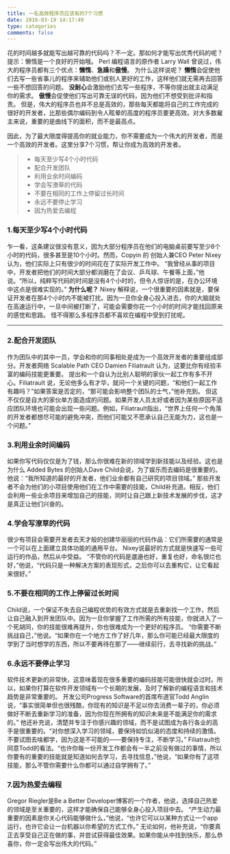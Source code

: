 ```yaml
---
title: 一名高效程序员应该有的7个习惯
date: 2016-03-19 14:17:49
type: categories
comments: false
---
```


花的时间越多就能写出越可靠的代码吗？不一定。那如何才能写出优秀代码的呢？
提示：懒惰是一个良好的开始哦。<!-- more -->
Perl 编程语言的原作者 Larry Wall 曾说过，伟大的程序员都有三个优点：**懒惰**、**急躁**和**傲慢**。
为什么这样说呢？
**懒惰**会促使他们去写一些省事儿的程序来辅助他们或别人更好的工作，这样他们就无需再去回答一些不想回答的问题。
**没耐心**会激励他们去写一些程序，不等你提出就主动满足你的需求。
**傲慢**会促使他们写出可靠无误的代码，因为他们不想受到批评和指责。
但是，伟大的程序员也并不总是高效的，那些每天都能将自己的工作完成的很好的开发者，比那些偶尔编码到令人眩晕的高度的程序员要更高效。对大多数雇主来说，重要的是曲线下的面积，而不是最高点。

因此，为了最大限度得提高你的就业能力，你不需要成为一个伟大的开发者，而是一个高效的开发者。这里分享7个习惯，帮让你成为高效的开发者。
> * 每天至少写4个小时代码
> * 配合开发团队
> * 利用业余时间编码
> * 学会写潦草的代码
> * 不要在相同的工作上停留过长时间
> * 永远不要停止学习
> * 因为热爱去编程



### 1.每天至少写4个小时代码

乍一看，这条建议很没有意义，因为大部分程序员在他们的电脑桌前要写至少8个小时的代码，很多甚至是10个小时。然而，Copyin 的 创始人兼CEO Peter Nixey 认为，他们实际上只有很少的时间花在了实际开发工作中。
“我曾经从事的项目中，开发者把他们的时间大部分都消磨在了会议、乒乓球、午餐等上面，”他说。“所以，纯粹写代码的时间是没有4个小时的，但令人惊讶的是，在办公环境中这点是很难实现的。”
**为什么呢？**
Nixey 解释说，一个很重要的因素就是，要保证开发者在那4个小时内不能被打扰。因为一旦你全身心投入进去，你的大脑就处在高速运行中，一旦中间被打断了，可能会需要你花一个小时的时间才能找回原来的感觉和思路。
怪不得那么多程序员都不喜欢在编程中受到打扰呢。

------

### 2.配合开发团队

作为团队中的其中一员，学会和你的同事相处是成为一个高效开发者的重要组成部分。开发者网络 Scalable Path CEO Damien Filiatrault 认为，这要比你有经验丰富的编码技能更重要。
提出和一个自认为比别人聪明的家伙一起工作有多不开心。Filiatrault 说，无论他多么有才华，就问一个关键的问题，“和他们一起工作有趣吗？”如果答案是否定的，“那可能会影响整个团队的士气，”他补充到。
但这不仅仅是自大的家伙单方面造成的问题。如果开发人员太好或者因为某些原因不适应团队环境也可能会出现一些问题。例如，Filiatrault指出，“世界上任何一个角落的开发者都想尽可能的避免冲突，而他们可能又不愿承认自己无能为力，这也是一个问题。”

### 3.利用业余时间编码
如果你写代码仅仅是为了钱，那么你很难在新的领域学到新技能以及经验。这也是为什么 Added Bytes 的创始人Dave Child会说，为了娱乐而去编码是很重要的。
他说：“我所知道的最好的开发者，他们业余都有自己研究的项目领域。”
那些开发者不会为他们的小项目使用他们在工作中需要的技能，Child补充道。相反，他们会利用一些业余项目来增加自己的技能，同时让自己跟上新技术发展的步伐，这才是真正让他们兴奋的。

### 4.学会写潦草的代码
很少有项目会需要开发者去天才般的创建华丽丽的代码作品：它们所需要的通常是一个可以在上面建立具体功能的通用平台。
Nixey说最好的方式就是快速写一些可运行的作品，然后从中受益。
“不管你的代码是邋遢也好，重复也好，命名很烂也好，”他说，“代码只是一种解决方案的表现形式，之后你可以去重构它，让它看起来很好。”

### 5.不要在相同的工作上停留过长时间
Child说，一个保证不失去自己编程优势的有效方式就是去重新找一个工作，然后让自己融入到开发团队中。因为一旦你掌握了工作所需的所有技能，你就进入了一个死胡同，你的技能很难再提升，你也很难成为一个更好的程序员。
“你需要不断挑战自己，”他说。“如果你在一个地方工作了好几年，那么你可能已经最大限度的学到了当时想学的东西，所以不要再待在那了——继续前行，去寻找新的挑战。”
### 6.永远不要停止学习
软件技术更新的非常快，这意味着现在很多重要的编码技能可能很快就会过时。所以，如果你打算在软件开发领域有一个长期的发展，及时了解新的编程语言和技术趋势是非常重要的。
开发公司Progress Software的首席布道官Todd Anglin说，“事实很简单但也很残酷，你现有的知识是不足以你去消费一辈子的，你必须做好不断去重新学习的准备，因为你现在所拥有的知识未来是不能满足你的需求的。”
他还补充说，清楚并专注于你感兴趣的领域，而不是试图成为各行各业的高手是很重要的。“对你想深入学习的领域，要保持如饥似渴的态度和持续的激情。不要试图去啥都学，因为这是不可能的——要保持专注，不断学习。”
Filiatrault也同意Todd的看法。“也许你每一份开发工作都会有一半之前没有做过的事情，所以你要有的重要的技能就是知道如何去学习，去寻找信息，”他说，“如果你有了这项技能，那么不管你需要什么你都可以通过自学拥有了。”

### 7.因为热爱去编程
Gregor Riegler是Be a Better Developer博客的一个作者，他说，选择自己热爱的领域是至关重要的，这样才能确保自己能够全身心投入项目中去。
“产生动力最重要的因素是你关心代码能够做什么，”他说，“也许它可以以某种方式让一个app运行，也许它会让一台机器以你希望的方式工作。”
无论如何，他补充说，“你要真正去享受自己正在做的事，并尝试获得最佳效果。如果你能从中找到快乐，那么恭喜你，你一定会写出伟大的代码。”